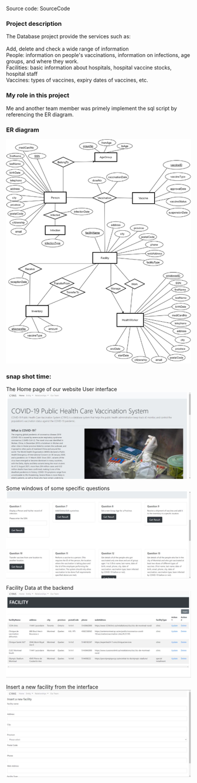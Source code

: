 Source code: SourceCode<br/>

<h3>Project description</h3>
The Database project provide the services such as: <br/><br/>
Add, delete and check a wide range of information<br/>
People: information on people's vaccinations, information on infections, age groups, and where they work.<br/>
Facilities: basic information about hospitals, hospital vaccine stocks, hospital staff<br/>
Vaccines: types of vaccines, expiry dates of vaccines, etc.<br/>

<h3>My role in this project</h3>
Me and another team member was primely implement the sql script by referencing the ER diagram.<br/>

<h3>ER diagram </h3>
<img src="https://github.com/yifan-He/Projects-Demonstration/blob/main/Project%202/img/ER%20Diagram.jpg"/><br/>

<h3>snap shot time: </h3>
The Home page of our website User interface<br/>
<img src="https://github.com/yifan-He/Projects-Demonstration/blob/main/Project%202/img/web1.jpg"/><br/>

Some windows of some specific questions<br/>
<img src="https://github.com/yifan-He/Projects-Demonstration/blob/main/Project%202/img/web2.jpg"/><br/>

Facility Data at the backend<br/>
<img src="https://github.com/yifan-He/Projects-Demonstration/blob/main/Project%202/img/web3.jpg"/><br/>

Insert a new facility from the interface<br/>
<img src="https://github.com/yifan-He/Projects-Demonstration/blob/main/Project%202/img/web5.jpg"/><br/>
